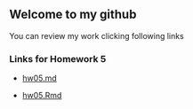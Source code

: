 
## Welcome to my github 
   You can review my work clicking following links
### Links for Homework 5

 - [hw05.md](https://github.com/xinyaofan/STAT545-hw-fan-xinyao/blob/master/hw05/hw05.md)

 - [hw05.Rmd](https://github.com/xinyaofan/STAT545-hw-fan-xinyao/blob/master/hw04/hw05.Rmd)
